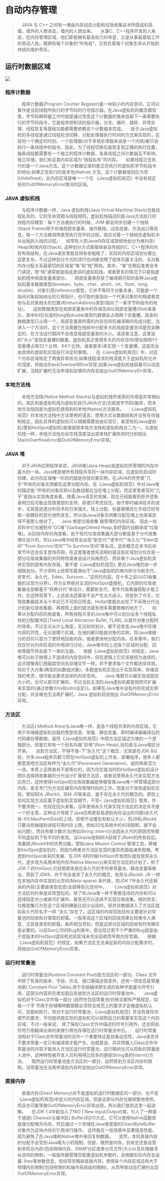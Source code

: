# 自动内存管理
> &emsp;JAVA 与 C++ 之间有一堵由内存动态分配和垃圾收集技术所围成的高墙，墙外的人想进去，墙内的人想出来。
> &emsp;从事C、C++程序开发的人来说，在内存管理区域，他们即是拥有最高权力的帝皇，又是从事最基础工作的劳动人民。既拥有每个对象的“所有权”，又担负着每个对象生命从开始到终结的维护责任。

## 运行时数据区域
![](./images/2020-09-07-19-18-14.png)

### 程序计数器
> &emsp;程序计数器(Program Counter Register)是一块较小的内存空间，它可以看作是当前线程所执行的字节码的行号指示器。在Java虚拟机的概念模型里，字节码解释器工作时就是通过改变这个计数器的值来选取下一条需要执行的字节码指令，它是程序控制流的指示器，分支、循环、跳转、异常处理、线程恢复等基础功能都需要依赖这个计数器来完成。
&emsp;由于Java虚拟机的多线程是通过线程轮流切换、分配处理器执行时间的方式来实现的，在任何一个确定的时刻，一个处理器(对于多核处理器来说是一个内核)都只会执行一条线程中的指令。因此，为了线程切换后能恢复到正确的执行位置，每条线程都需要有一个独立的程序计数器，各条线程之间计数器互不影响，独立存储，我们称这类内存区域为“线程私有”的内存。
&emsp;如果线程正在执行的是一个Java方法，这个计数器记录的是正在执行的虚拟机字节码指令的地址;如果正在执行的是本地(Native) 方法，这个计数器值则应为空(Undefined)。此内存区域是唯一一个在 《Java虚拟机规范》中没有规定任何OutOfMemoryError情况的区域。

### JAVA 虚拟机栈
> &emsp;与程序计数器一样，Java 虚拟机栈(Java Virtual Machine Stack)也是线程私有的，它的生命周期与线程相同。虚拟机栈描述的是Java方法执行的线程内存模型：每个方法被执行的时候，JVM 都会同步创建一个栈帧(Stack Frame)用于存储局部变量表、操作数栈、动态连接、方法出口等信息。每一个方法被调用直至执行完毕的过程，就应对着一个栈帧在虚拟机中从出栈到入栈的过程。
&emsp;经常有人把Java内存区域笼统地划分为堆内存( Heap)和栈内存(Stack), 这种划分方式直接继承自传统的C、C++程序的内存布局结构，在Java语言里就显得有些粗糙了，实际的内存区域划分要比这更复杂。不过这种划分方式的流行也间接说明了程序员最关注的、与对象内存分配关系最密切的区域是“堆”和“栈”两块。其中，“堆”在稍后笔者会专门讲述，而“栈”通常就是指这里讲的虚拟机栈，或者更多的情况下只是指虚拟机栈中局部变量表部分。
&emsp;局部变量表存放了编译期可知的各种Java虚拟机基本数据类型(boolean、byte、char、short、int、float、long、double)、对象引用(reference类型，它并不等同于对象本身，可能是一个指间对象起始地址的引用指针，也可能的是指向一个代表对象的句柄或者其他与此对象相关的位置)和returnAddress类型(指向了一条字节码指令的地址)。
&emsp;这些数据类型在局部变量表中的存储空间以局部变量槽(Slot)来表示，其中64位长度的long和double类型的数据会占用两个变量槽，其余的数据类型只占用一个。局部变量表所需的内存空间在编译期间完成分配，当进入一个方法时，这个方法需要在栈帧中分配多大的局部变量空间是完全确定的，在方法运行期间不会改变局部变量表的大小。请读者注意，这里说的“大小”是指变量槽的数量，虚拟机真正使用多大的内存空间(譬如按照1个变量槽占用32个比特、64个比特，或者更多)来实现一个变量槽，这是完全由具体的虚拟机实现自行决定的事情。
&emsp;在《Java虚拟机规范》中，对这个内存区域规定了两类异常状况:如果线程请求的栈深度大于虚拟机所允许的深度，将抛出StackOverlowWEror异常;如果Java虚拟机栈容量可以动态扩展，当栈扩展时无法申请到足够的内存会抛出OutOfMemoryErr异常。


### 本地方法栈
>&emsp;本地方法栈(Native Method Stacks)与虚拟机栈所发挥的作用是非常相似的，其区别是虚拟机栈为虚拟机执行JAVA方法(也就是字节码)服务，而本地方法栈则是为虚拟机使用到的本地(Native)方法服务。
&emsp;《Java虚拟机规范》对本地方法栈中方法使用的语言、使用方式与数据结构并没有任何强制规定，因此具体的虚拟机可以根据需要自由实现它，甚至有的Java虚拟机(譬如HotSpot虚拟机)直接就把本地方法栈和虚拟机栈合二为一。与虚拟机栈一样，本地方法栈也会在栈深度溢出或者栈扩展失败时分别抛出StackOverflowError和OutOfMemoryError异常。


### JAVA 堆
>&emsp;对于JAVA应用程序来说，JAVA堆(Java Heap)是虚拟机所管理的内存中最大的一块。Java堆是被所有线程共享的一块内存区域，在虚拟机启动时创建。此内存区域唯一的目的就是存放对象实例，在JAVA的世界里"几乎"所有的对象实例都在这里分配内存。在《Java虚拟机规范》中对Java堆的描述是:“所有的对象实例以及数组都应当在堆上分配，而这里笔者写的“几乎”是指从实现角度来看，随着Java语言的发展，现在已经能看到些许迹象表明日后可能出现值类型的支持，即使只考虑现在。由于即时编译技术的进步，尤其是逃逸分析技术的日渐强大，栈上分配、标量替换优化手段已经导致一些微妙的变化悄然发生，所以说Java对象实例都分配在堆上也渐渐变得不是那么绝对了。
&emsp;Java 堆是垃圾收集 器管理的内存区域， 因此一些资料中它也被称作”GC堆”(GarbageClleted Heap,幸好国内设翻译成“垃圾堆)。从回收内存的角度看，由于现代垃圾收集器大部分都是基于分代收集理论设计的，所以Java堆中经常会出现“新生代”“老年代”“永久化””Eden空间”“From Survivor空间””To Survivor空间"等名词。这些概念在本书后续章节中还会反复登场亮相，在这里笔者想先说明的是这些区域划分仅仅是一部分垃圾收集器的共同特性或者说设计风格而已、而非某个Java虚拟机具体实现的固有内存布局，更不是《Java虚拟机规范》里对Java堆的进一步细致划分。不少资料上经常写着类似于“Java虚拟机的堆内存分为新生代、老年代、永久代、Eden、Survivor....”这样的内容。在十年之前(以G1收集器的出现为分界)，作为业界绝对主流的HotSpot虚报机，它内部的垃圾收集器全部都基于“经典分代”来设计，需要新生代、老年代收集器搭配才能工作，在这种背景下，上述说法还算是不会产生太大歧义。但是到了今天，垃圾收集器技术与十年前已不可同日而语，HoSpt里面也出现了不采用分代设计的新垃圾收集器，再按照上面的提法就有很多需要商榷的地方了。
&emsp;如果从分配内存的角度看，所有线程共享的Java堆中可以划分出多个线程私有的分配缓冲区(Trend Local Alocacion Bufer, TLAB), 以提升对象分配时的效率。不过无论从什么角度，无论如何划分，都不会改变Java堆中存储内容的共性，无论是哪个区城，在储的都只能是对象的实例，将Java堆细分的目的只是为了更好地回收内存，或者更快地分配内存。在本章中，我们仅仅针对内存区域的作用进行讨论，Jave堆中的上述各个区域的分配、回收等细节将会是下一章的主题。
&emsp;根据《Jave虚拟机规范》的规定，Java 堆可以处于物理上不连续的内存空间中，但在逻辑上它应该被视为连续的，这点就像我们用磁盘空间去存储文件一样，并不要求每个文件都连续存放。但对于大对象(典型的如数组对象)，多数虚拟机实现出于实现简单、存储高效的考虑，很可能会要求连续的内存空间。
&emsp;Java 堆既可以被实现成固定大小的，也可以是可扩展的，不过当前主流的Java虚拟机都是按照可扩展来实现的(通过参数Xmx和xXm设定)》。如果在Java堆中没有内存完成实例分配，并且堆也无法再扩展时，Java 虚拟机将会抛出 OutOfMemoryError 异常。



### 方法区
>&emsp;方法区( Method Area)与Java堆一样，是各个线程共享的内存区域，它用于存储被虚拟机加载的类型信息、常量、静态变量、即时编译器编译后的代码缓存等数据。虽然《Java虚拟机规范》中把方法区描述为堆的一个逻辑部分，但是它却有一个别名叫做“非堆”(Non-Heap),目的是与Java堆区分开来。
&emsp;说到方法区，不得不提-下“永久代”这个概念，尤其是在JDK 8以前，许多Java程序员都习惯在HotSpot虚拟机上开发、部署程序，很多人都更愿意吧方法区称呼为“永久代”(Permanent Generation)，或将两者混为一谈。本质上这两者并不是等价的，因为仅仅是当时的HolSpot虚拟机设计团队选择把收集器的分代设计扩展至方法区，或者说使用永久代来实现方法区而已，这样使得HotSpot的垃圾收集器能够像管理Java堆一样管理这部分内存，省去专门为方法区编写内存管理代码的工作。但是对于其他虚拟机实现，譬如BEA JRockit、IBM J9等来说，是不存在永久代的概念的。原则上如何实现方法区属于虚拟机实现细节，不受< Java虚拟机规范》管束，并不要求统一。但现在回头来看，当年使用永久代来实现方法区的决定并不是一个好主意，这种设计导致了Java应用更容易遇到内存溢出的问题(永久代有-XX:MaxPermSize的上线，即使不设置也有默认大小，而J9和JRockit只要没有触碰到进程可用内存上限，例如32位系统中的4GB限制，就不会出问题)，而且有极少数方法(例如String::intern())会因永久代的原因而导致不同虚拟机下有不同的表现。当Oracle收购BEA获得了JRokit的所有权后，准备把JRockit中的优秀功能，譬如Java Mssion Control 管理工具，移植到HotSpot虚拟机时，但因为两者对方法区实现的差异而面临诸多困难。考虑到HotSpot未来的发展，在JDK 6的时候HotSpot开发团队就有放弃永久代，逐步改为采用本地内存(Native Memory)来实现方法区的计划了，到了JDK 7 的HotSpot,已经把原本放在永久代的字符串常量池、静态变量等移出，而到了JDK8，终于完全废弃了永久代的概念，改用与JRockit. J9 一样在本地内存中实现的元空间(Meta-space) 来代替，把JDK 7中永久代还剩余的内容(主要是类型信息)全部移到元空间中。
&emsp;《Java虚拟机规范》对方法区的约束是非常宽松的，除了和Java堆一样不需要连续的内存和可以选择固定大小或者可扩展外，甚至还可以选择不实现垃圾收集。相对而言，垃极收集行为在这个区域的确是比较少出现的，但并非数据进入了方法区就如永久代的名字一样 “永久”存在了。这区域的内存回收目标主要是针对常量池的回收和对类型的卸载，一般来说这个区域的回收效果比较难令人满意，尤其是类型的卸载，条件相当苛刻，但是这部分区域的回收有时有确实是必要的。以前Sun公司的Bug列表中，曾出现过若干个严重的Bug就是由于低版本的HotSpot虚拟机对此区域未完全回收而导致内存泄漏。
&emsp;根据《Java虚拟机规范》的规定，如果方法区无法满足新的内存分配需求时，将抛出OutOfMemoryError异常。


### 运行时常量池
>&emsp;运行时常量池(Runtime Constant Pool)是方法区的一部分。Class 文件中除了有类的版本、字段、方法、接口等描述信息外，还有一项信息是常量池表( Constant Pool Table),用于存放编译期生成的各种字面量与符号引用，这部分内容将在类加载后存放到方法区的运行时常量池中。
&emsp;Java虚拟机对于Class文件每一部分 (自然也包括常量池)的格式都有严格规定，如每一个字 节用于存储哪种数据都必须符合规范上的要求才会被虚拟机认可、加载和执行，但对于运行时常量池，《Java虚拟机规范》并没有做任何细节的要求，不同提供商实现的虚拟机可以按照自己的需要来实现这个内存区域，不过一般来说， 除了保存Class文件中描述的符号引用外，还会把由符号引用翻译出来的直接引用也存储在运行时常量池中日。
&emsp;运行时常量池相对于Class文件常量池的另外一个重要特征是具备动态性，Java语言并不要求常量一定只有编译期才能产生，也就是说，并非预置人Class文件中常量池的内容才能进入方法区运行时常量池，运行期间也可以将新的常量放人池中，这种特性被开发人员利用得比较多的便是String类的interm()方法。
&emsp;既然运行时常量池是方法区的一部分，自然受到方法区内存的限制，当常量池无法再申请到内存时会抛出OutOfMemoryError异常。



### 直接内存
>&emsp;直接内存(Direct Memory)并不是虚拟机运行时数据区的一部分，也不是《Java虚拟机规范)中定义的内存区域。但是这部分内存也被频繁地使用，而且也可能导致OutOfMemoryError异常出现，所以我们放到这里一起讲解。
&emsp;在JDK 1.4中新加人了NIO ( New Input/Output)类，引人了一种基于通道( Channel)与缓冲区( Buffer)的I/O方式，它可以使用Native函数库直接分配堆外内存，然后通过一个存储在Java堆里面的DirectByteBuffer 对象作为这块内存的引用进行操作。 这样能在一些场景中显著提高性能，因为避免了在Java堆和Native堆中来回复制数据。
&emsp;显然，本机直接内存的分配不会受到Java堆大小的限制，但是，既然是内存，则肯定还是会受到本机总内存(包括物理内存、SWAP分区或者分页文件)大小以及处理器寻址空间的限制，一般服务器管理员配置虚拟机参数时，会根据实际内存去设置-Xmx等参数信息，但经常忽略掉直接内存，使得各个内存区域总和大于物理内存限制(包括物理的和操作系统级的限制)，从而导致动态打展时出现OutOfMemoryError异常。

